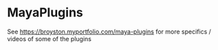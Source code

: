 # MayaPlugins
See https://broyston.myportfolio.com/maya-plugins for more specifics / videos of some of the plugins
